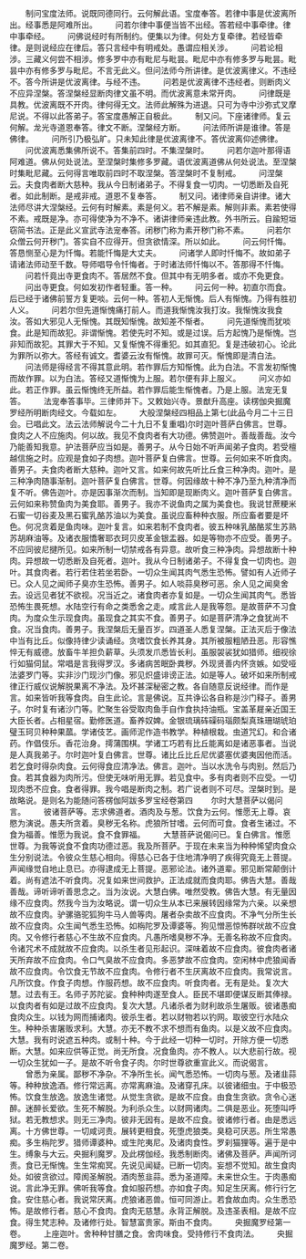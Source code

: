 <!-- { "loadSidebar": true } -->
　　制问宝度法师。说既同德同行。云何解此语。宝度奉答。若律中事是优波离所出。经事悉是阿难所出。
　　问若尔律中事便当皆不出经。答若经中事牵律。律中事牵经。
　　问佛说经时有所制约。便集以为律。何处方复牵律。若经皆牵律。是则说经应在律后。答只言经中有明戒处。愚谓应相关涉。
　　问若论相涉。三藏义何尝不相涉。修多罗中亦有毗尼与毗昙。毗尼中亦有修多罗与毗昙。毗昙中亦有修多罗与毗尼。不言无此义。但问法师今所讲律。是优波离律义。不违经不。答今所讲是优波离律。与经不违。
　　问若是优波离律不违经者。则断肉义不应异涅槃。答涅槃经显断肉律文虽不明。而优波离意未常开肉。
　　问律既是具教。优波离既不开肉。律何得无文。法师此解殊为进退。只可为寺中沙弥式叉摩尼说。不得以此答弟子。答宝度愚解正自极此。
　　制又问。下座诸律师。复云何解。龙光寺道恩奉答。律文不断。涅槃经方断。
　　问法师所讲是谁律。答是佛律。
　　问所引乃极弘旷。只未知此律是优波离律不。答优波离仰述佛律。
　　问优波离悉集佛所说不。答集前四时。不集涅槃时。
　　问若尔迦叶那得语阿难道。佛从何处说法。至涅槃时集修多罗藏。语优波离道佛从何处说法。至涅槃时集毗尼藏。云何得言唯取前四时不取涅槃。答涅槃时不复制戒。
　　问涅槃云。夫食肉者断大慈种。我从今日制诸弟子。不得复食一切肉。一切悉断及自死者。如此制断。是戒非戒。道恩不复奉答。
　　制又问。诸律师亲自讲律。诸大法师尽讲大涅槃经。云何有时解素。素是何义。若不解是素。解则非素。素若使得不素。戒既是净。亦可得使净为不净不。诸讲律师亲违此教。外书所云。自踰短垣窃简书法。正是此义宣武寺法宠奉答。闭秽门称为素开秽门称不素。
　　问若尔众僧云何开秽门。答实自不应得开。但贪欲情深。所以如此。
　　问云何忏悔。答恳恻至心是为忏悔。若能忏悔是大丈夫。
　　问诸学人即时忏悔不。故如弟子请诸法师动至千数。导师唱导令忏悔者。于时诸法师忏悔以不。答那得不忏悔。
　　问若忏竟出寺更食肉不。答居然不食。但其中有无明多者。或亦不免更食。
　　问出寺更食。何如发初作者轻重。答一种。
　　问云何一种。初直尔而食。后已经于诸佛前誓方复更啖。云何一种。答初人无惭愧。后人有惭愧。乃得有胜初人义。
　　问若尔但先道惭愧痛打前人。而道我惭愧汝我打汝。我惭愧汝我食汝。答如大邪见人无惭愧。其既知惭愧。故知差不惭者。
　　问先道惭愧而犹啖食。此是知而故犯。非谓惭愧。若使先时不知。或是过误。后方起愧乃是惭愧。岂非知而故犯。其罪大于不知。又复惭愧不得重犯。如其直犯。复是违破初心。论此为罪所以弥大。答经有诚文。耆婆云汝有惭愧。故罪可灭。惭愧即是清白法。
　　问法师是得经言不得其意此明。若作罪后方知惭愧。此为白法。不言发初惭愧而故作罪。以为白法。答经又道惭愧为上服。若尔便有非上服义。
　　问义亦如此。若正作罪。虽云惭愧终无所益。若作罪后能生惭愧者。乃是上服。法宠无复答。
　　法宠奉答事毕。三律师并下。又敕始兴寺。景猷升高座。读楞伽央掘魔罗经所明断肉经文。今载如左。
　　大般涅槃经四相品上第七(此品今月二十三日会。已唱此文。法云法师解说今二十九日不复重唱)尔时迦叶菩萨白佛言。世尊。食肉之人不应施肉。何以故。我见不食肉者有大功德。佛赞迦叶。善哉善哉。汝今乃能善知我意。护法菩萨应当如是。善男子。从今日始不听声闻弟子食肉。若受檀越信施之时。应观是食如子肉想。迦叶菩萨复白佛言。世尊。云何如来不听食肉。善男子。夫食肉者断大慈种。迦叶又言。如来何故先听比丘食三种净肉。迦叶。是三种净肉随事渐制。迦叶菩萨复白佛言。世尊。何因缘故十种不净乃至九种清净而复不听。佛告迦叶。亦是因事渐次而制。当知即是现断肉义。迦叶菩萨复白佛言。云何如来称赞鱼肉为美食耶。善男子。我亦不说鱼肉之属为美食也。我说甘蔗粳米石蜜一切谷麦及黑石蜜乳酪苏油以为美食。虽说应畜种种衣服。所应畜者要是坏色。何况贪着是鱼肉味。迦叶复言。如来若制不食肉者。彼五种味乳酪酪浆生苏熟苏胡麻油等。及诸衣服憍奢耶衣珂贝皮革金银盂器。如是等物亦不应受。善男子。不应同彼尼揵所见。如来所制一切禁戒各有异意。故听食三种净肉。异想故断十种肉。异想故一切悉断及自死者。迦叶。我从今日制诸弟子。不得复食一切肉也。迦叶。其食肉者。若行若住若坐若卧。一切众生闻其肉气悉生恐怖。譬如有人近师子已。众人见之闻师子臭亦生恐怖。善男子。如人啖蒜臭秽可恶。余人见之闻臭舍去。设远见者犹不欲视。况当近之。诸食肉者亦复如是。一切众生闻其肉气。悉皆恐怖生畏死想。水陆空行有命之类悉舍之走。咸言此人是我等怨。是故菩萨不习食肉。为度众生示现食肉。虽现食之其实不食。善男子。如是菩萨清净之食犹尚不食。况当食肉。善男子。我涅槃后无量百岁。四道圣人悉复涅槃。正法灭后于像法中当有比丘。似像持律少读诵经。贪嗜饮食长养其身。其所被服粗陋丑恶。形容憔悴无有威德。放畜牛羊担负薪草。头须发爪悉皆长利。虽服袈裟犹如猎师。细视徐行如猫伺鼠。常唱是言我得罗汉。多诸病苦眠卧粪秽。外现贤善内怀贪嫉。如受哑法婆罗门等。实非沙门现沙门像。邪见炽盛诽谤正法。如是等人。破坏如来所制戒律正行威仪说解脱果离不净法。及坏甚深秘密之教。各自随意反说经律。而作是言。如来皆听我等食肉。自生此论。言是佛说。互共诤讼各自称是沙门释子。善男子。尔时复有诸沙门等。贮聚生谷受取肉鱼手自作食执持油瓶。宝盖革屣亲近国王大臣长者。占相星宿。勤修医道。畜养奴婢。金银琉璃砗磲码瑙颇梨真珠珊瑚琥珀璧玉珂贝种种果蓏。学诸伎艺。画师泥作造书教学。种植根栽。虫道咒幻。和合诸药。作倡伎乐。香花治身。摴蒲围棋。学诸工巧若有比丘能离如是诸恶事者。当说是人真我弟子。尔时迦叶复白佛言。世尊。诸比丘比丘尼优婆塞优婆夷因他而活。若乞食时得杂肉食。云何得食应清净法。佛言。迦叶。当以水洗令与肉别。然后乃食。若其食器为肉所污。但使无味听用无罪。若见食中。多有肉者则不应受。一切现肉悉不应食。食者得罪。我今唱是断肉之制。若广说者则不可尽。涅槃时到。是故略说。是则名为能随问答楞伽阿跋多罗宝经卷第四
　　尔时大慧菩萨以偈问言。
　　彼诸菩萨等。志求佛道者。酒肉及与葱。饮食为云何。惟愿无上尊。哀愍为演说。愚夫所贪着。臭秽无名称。虎狼所甘嗜。云何而可食。食者生诸过。不食为福善。惟愿为我说。食不食罪福。
　　大慧菩萨说偈问已。复白佛言。惟愿世尊。为我等说食不食肉功德过恶。我及所菩萨。于现在未来当为种种悕望肉食众生分别说法。令彼众生慈心相向。得慈心已各于住地清净明了疾得究竟无上菩提。声闻缘觉自地止息已。亦得逮成无上菩提。恶邪论法。诸外道辈。邪见断常颠倒计着。尚有遮法不听食肉。况复如来世间救护。正法成就而食肉耶。佛告大慧。善哉善哉。谛听谛听善思念之。当为汝说。大慧白佛。唯然受教。佛告大慧。有无量因缘不应食肉。然我今当为汝略说。谓一切众生从本已来展转因缘常为六亲。以亲想故不应食肉。驴骡骆驼狐狗牛马人兽等肉。屠者杂卖故不应食肉。不净气分所生长故不应食肉。众生闻气悉生恐怖。如栴陀罗及谭婆等。狗见憎恶惊怖群吠故不应食肉。又令修行者慈心不生故不应食肉。凡愚所嗜臭秽不净。无善名称故不应食肉。令诸咒术不成就故不应食肉。以杀生者见形起识。深味着故不应食肉。彼食肉者诸天所弃故不应食肉。令口气臭故不应食肉。多恶梦故不应食肉。空闲林中虎狼闻香故不应食肉。令饮食无节故不应食肉。令修行者不生厌离故不应食肉。我常说言。凡所饮食。作食子肉想。作服药想。故不应食肉。听食肉者。无有是处。复次大慧。过去有王。名师子苏陀娑。食种种肉遂至食人。臣民不堪即便谋反断其俸禄。以食肉者有如是过故不应食肉。复次大慧。凡诸杀者为财利故杀生屠贩。彼诸愚痴食肉众生。以钱为网而捕诸肉。彼杀生者。若以财物若以钓网。取彼空行水陆众生。种种杀害屠贩求利。大慧。亦无不教不求不想而有鱼肉。以是义故不应食肉。大慧。我有时说遮五种肉。或制十种。今于此经一切种一切时。开除方便一切悉断。大慧。如来应供等正觉。尚无所食。况食鱼肉。亦不教人。以大悲前行故。视一切众生犹如一子。是故不听令食子肉。尔时世尊欲重宣此义。而说偈言。
　　曾悉为亲属。鄙秽不净杂。不净所生长。闻气悉恐怖。一切肉与葱。及诸韭蒜等。种种放逸酒。修行常远离。亦常离麻油。及诸穿孔床。以彼诸细虫。于中极恐怖。饮食生放逸。放逸生诸觉。从觉生贪欲。是故不应食。由食生贪欲。贪令心迷醉。迷醉长爱欲。生死不解脱。为利杀众生。以财网诸肉。二俱是恶业。死堕叫呼狱。若无教想求。则无三净肉。彼非无因有。是故不应食。彼诸修行者。由是悉远离。十方佛世尊。一切咸诃责。展转更相食。死堕虎狼类。臭稳可厌恶。所生常愚痴。多生栴陀罗。猎师谭婆种。或生陀夷尼。及诸肉食性。罗刹猫狸等。遍于是中生。缚象与大云。央掘利魔罗。及此楞伽经。我悉制断肉。诸佛及菩萨。声闻所诃责。食已无惭愧。生生常痴冥。先说见闻疑。已断一切肉。妄想不觉知。故生食肉处。如彼贪欲过。障阂圣解脱。酒肉葱韭蒜。悉为圣道障。未来世众生。于肉愚痴说。言此净无罪。佛听我等食。食如服药想。亦如食子肉。知足生厌离。修行行乞食。安住慈心者。我说常厌离。虎狼诸恶兽。恒可同游止。若食故血肉。众生悉恐怖。是故修行者。慈心不食肉。食肉无慈慧。永背正解脱。及违圣表相。是故不应食。得生梵志种。及诸修行处。智慧富贵家。斯由不食肉。
　　央掘魔罗经第一卷。
　　上座迦叶。舍种种甘膳之食。舍肉味食。受持修行不食肉法。
　　央掘魔罗经。第二卷。
